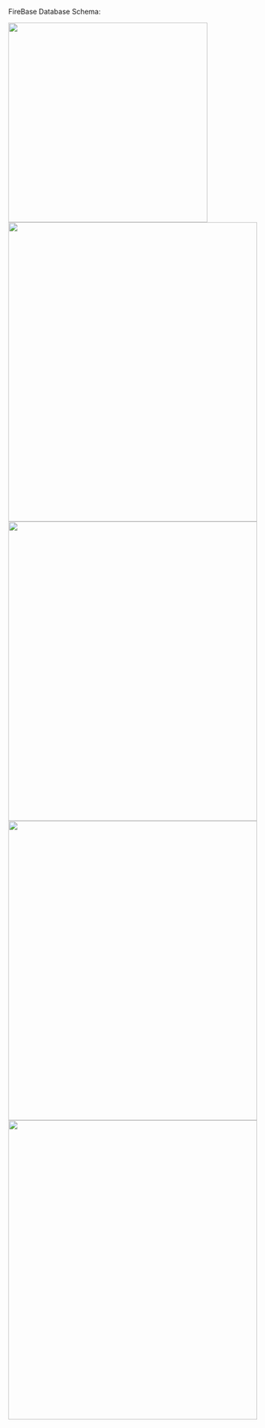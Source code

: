 

FireBase Database Schema:

<img src=https://user-images.githubusercontent.com/50947867/103487932-d55c7300-4e2e-11eb-88d0-4872c5af195f.png height = 400px />



<img src="https://j.gifs.com/1WXJVm.gif" width="500" height="600" />

<img src="https://j.gifs.com/D1y3JK.gif" width="500" height="600" />


<img src="https://j.gifs.com/VAX30X.gif" width="500" height="600" />



<img src="https://j.gifs.com/jZzpLP.gif" width="500" height="600" />
